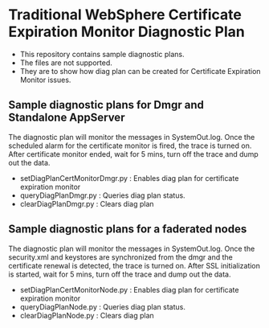 # Traditional WebSphere Certificate Expiration Monitor Diagnostic Plan
- This repository contains sample diagnostic plans. 
- The files are not supported. 
- They are to show how diag plan can be created for Certificate Expiration Monitor issues. 

## Sample diagnostic plans for Dmgr and Standalone AppServer 
The diagnostic plan will monitor the messages in SystemOut.log.  Once the scheduled alarm for the certificate monitor is fired, the trace is turned on. After certificate monitor ended, wait for 5 mins, turn off the trace and dump out the data.  
- setDiagPlanCertMonitorDmgr.py : Enables diag plan for certificate expiration monitor 
- queryDiagPlanDmgr.py          : Queries diag plan status.
- clearDiagPlanDmgr.py          : Clears diag plan 
## Sample diagnostic plans for a faderated nodes
The diagnostic plan will monitor the messages in SystemOut.log.  Once the security.xml and keystores are synchronized from the dmgr and the certificate renewal is detected, the trace is turned on. After SSL initialization is started, wait for 5 mins, turn off the trace and dump out the data.  
- setDiagPlanCertMonitorNode.py : Enables diag plan for certificate expiration monitor 
- queryDiagPlanNode.py          : Queries diag plan status.
- clearDiagPlanNode.py          : Clears diag plan 
